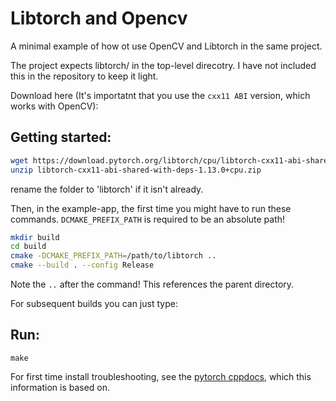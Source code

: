 # Libtorch and Opencv

A minimal example of how ot use OpenCV and Libtorch in the same project.

The project expects libtorch/ in the top-level direcotry. I have not included this in the repository to keep it light. 

Download here (It's importatnt that you use the `cxx11 ABI` version, which works with OpenCV):

## Getting started:
```bash
wget https://download.pytorch.org/libtorch/cpu/libtorch-cxx11-abi-shared-with-deps-1.13.0%2Bcpu.zip
unzip libtorch-cxx11-abi-shared-with-deps-1.13.0+cpu.zip
```
rename the folder to 'libtorch' if it isn't already. 


Then, in the example-app, the first time you might have to run these commands. 
 `DCMAKE_PREFIX_PATH` is required to be an absolute path!
 
```bash
mkdir build
cd build
cmake -DCMAKE_PREFIX_PATH=/path/to/libtorch ..
cmake --build . --config Release
```
Note the `..` after the command! This references the parent directory.

For subsequent builds you can just type: 

## Run:
```
make
```

For first time install troubleshooting, see the [pytorch cppdocs](https://pytorch.org/cppdocs/installing.html), which this information is based on.
